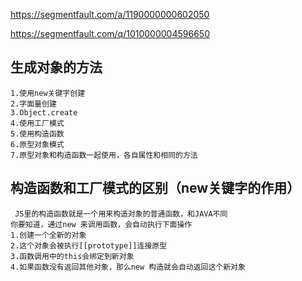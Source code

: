   https://segmentfault.com/a/1190000000602050
  
  https://segmentfault.com/q/1010000004596650

## 生成对象的方法
    1.使用new关键字创建 
    2.字面量创建 
    3.Object.create
    4.使用工厂模式 
    5.使用构造函数 
    6.原型对象模式 
    7.原型对象和构造函数一起使用，各自属性和相同的方法

## 构造函数和工厂模式的区别（new关键字的作用）
     JS里的构造函数就是一个用来构造对象的普通函数，和JAVA不同
    你要知道，通过new 来调用函数，会自动执行下面操作
    1.创建一个全新的对象
    2.这个对象会被执行[[prototype]]连接原型
    3.函数调用中的this会绑定到新对象
    4.如果函数没有返回其他对象，那么new 构造就会自动返回这个新对象
